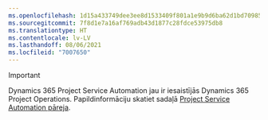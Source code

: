 ```yaml
---
ms.openlocfilehash: 1d15a433749dee3ee8d1533409f801a1e9b9d6ba62d1bd70985e3997f1547db0
ms.sourcegitcommit: 7f8d1e7a16af769adb43d1877c28fdce53975db8
ms.translationtype: HT
ms.contentlocale: lv-LV
ms.lasthandoff: 08/06/2021
ms.locfileid: "7007650"
---
```

> [!IMPORTANT]
> Dynamics 365 Project Service Automation jau ir iesaistījās Dynamics 365 Project Operations. Papildinformāciju skatiet sadaļā [Project Service Automation pāreja](https://dynamics.microsoft.com/en-us/project-service-automation/overview/).
